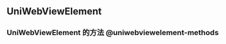## UniWebViewElement

<!-- CUSTOMTYPEJSON.UniWebViewElement.description -->

<!-- CUSTOMTYPEJSON.UniWebViewElement.compatibility -->

<!-- CUSTOMTYPEJSON.UniWebViewElement.extends -->

<!-- CUSTOMTYPEJSON.UniWebViewElement.param -->

### UniWebViewElement 的方法 @uniwebviewelement-methods

<!-- CUSTOMTYPEJSON.UniWebViewElement.methods.back.name -->

<!-- CUSTOMTYPEJSON.UniWebViewElement.methods.back.description -->

<!-- CUSTOMTYPEJSON.UniWebViewElement.methods.back.compatibility -->

<!-- CUSTOMTYPEJSON.UniWebViewElement.methods.back.param -->

<!-- CUSTOMTYPEJSON.UniWebViewElement.methods.back.returnValue -->

<!-- CUSTOMTYPEJSON.UniWebViewElement.methods.back.tutorial -->

<!-- CUSTOMTYPEJSON.UniWebViewElement.methods.forward.name -->

<!-- CUSTOMTYPEJSON.UniWebViewElement.methods.forward.description -->

<!-- CUSTOMTYPEJSON.UniWebViewElement.methods.forward.compatibility -->

<!-- CUSTOMTYPEJSON.UniWebViewElement.methods.forward.param -->

<!-- CUSTOMTYPEJSON.UniWebViewElement.methods.forward.returnValue -->

<!-- CUSTOMTYPEJSON.UniWebViewElement.methods.forward.tutorial -->

<!-- CUSTOMTYPEJSON.UniWebViewElement.methods.reload.name -->

<!-- CUSTOMTYPEJSON.UniWebViewElement.methods.reload.description -->

<!-- CUSTOMTYPEJSON.UniWebViewElement.methods.reload.compatibility -->

<!-- CUSTOMTYPEJSON.UniWebViewElement.methods.reload.param -->

<!-- CUSTOMTYPEJSON.UniWebViewElement.methods.reload.returnValue -->

<!-- CUSTOMTYPEJSON.UniWebViewElement.methods.reload.tutorial -->

<!-- CUSTOMTYPEJSON.UniWebViewElement.methods.stop.name -->

<!-- CUSTOMTYPEJSON.UniWebViewElement.methods.stop.description -->

<!-- CUSTOMTYPEJSON.UniWebViewElement.methods.stop.compatibility -->

<!-- CUSTOMTYPEJSON.UniWebViewElement.methods.stop.param -->

<!-- CUSTOMTYPEJSON.UniWebViewElement.methods.stop.returnValue -->

<!-- CUSTOMTYPEJSON.UniWebViewElement.methods.stop.tutorial -->

<!-- CUSTOMTYPEJSON.UniWebViewElement.methods.evalJS.name -->

<!-- CUSTOMTYPEJSON.UniWebViewElement.methods.evalJS.description -->

<!-- CUSTOMTYPEJSON.UniWebViewElement.methods.evalJS.compatibility -->

<!-- CUSTOMTYPEJSON.UniWebViewElement.methods.evalJS.param -->

<!-- CUSTOMTYPEJSON.UniWebViewElement.methods.evalJS.returnValue -->

<!-- CUSTOMTYPEJSON.UniWebViewElement.methods.evalJS.tutorial -->

<!-- CUSTOMTYPEJSON.UniWebViewElement.example -->
